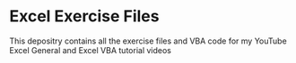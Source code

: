 # Excel Exercise Files
This depositry contains all the exercise files and VBA code for my YouTube Excel General and Excel VBA tutorial videos
